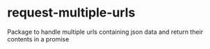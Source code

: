 # request-multiple-urls
Package to handle multiple urls containing json data and return their contents in a promise
